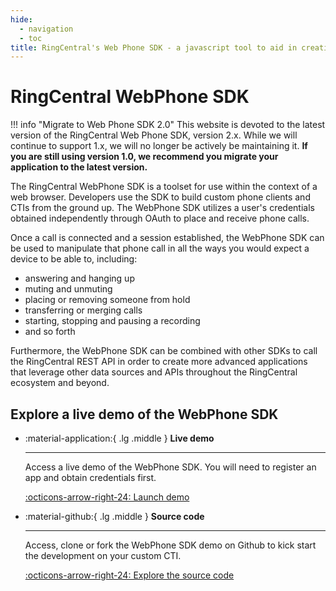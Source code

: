 ```yaml
---
hide:
  - navigation
  - toc
title: RingCentral's Web Phone SDK - a javascript tool to aid in creating browser-based phones
---
```

# RingCentral WebPhone SDK

!!! info "Migrate to Web Phone SDK 2.0"
    This website is devoted to the latest version of the RingCentral Web Phone SDK, version 2.x. While we will continue to support 1.x, we will no longer be actively be maintaining it. **If you are still using version 1.0, we recommend you migrate your application to the latest version.**

The RingCentral WebPhone SDK is a toolset for use within the context of a web browser. Developers use the SDK to build custom phone clients and CTIs from the ground up. The WebPhone SDK utilizes a user's credentials obtained independently through OAuth to place and receive phone calls. 

Once a call is connected and a session established, the WebPhone SDK can be used to manipulate that phone call in all the ways you would expect a device to be able to, including: 

* answering and hanging up
* muting and unmuting
* placing or removing someone from hold
* transferring or merging calls
* starting, stopping and pausing a recording
* and so forth

Furthermore, the WebPhone SDK can be combined with other SDKs to call the RingCentral REST API in order to create more advanced applications that leverage other data sources and APIs throughout the RingCentral ecosystem and beyond. 

## Explore a live demo of the WebPhone SDK

<div class="grid cards" markdown>

-   :material-application:{ .lg .middle } __Live demo__

    ---

    Access a live demo of the WebPhone SDK. You will need to register an app and obtain credentials first.

    [:octicons-arrow-right-24: Launch demo](https://ringcentral.github.io/web-phone-demo/)

-   :material-github:{ .lg .middle } __Source code__

    ---

    Access, clone or fork the WebPhone SDK demo on Github to kick start the development on your custom CTI.

    [:octicons-arrow-right-24: Explore the source code](https://github.com/ringcentral/web-phone-demo)

</div>
